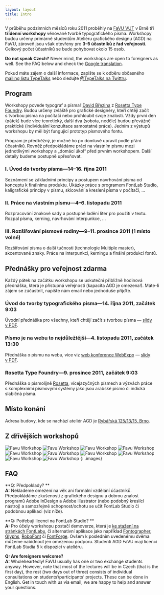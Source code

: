 ```yaml
---
layout: layout
title: Intro
---
```


V průběhu podzimních měsíců roku 2011 proběhly na [FaVU VUT](http://www.ffa.vutbr.cz/) v Brně tři **třídenní workshopy** věnované tvorbě typografického písma. Workshopy budou určeny primárně studentům Ateliéru grafického designu (AGD) na FaVU, zároveň jsou však otevřeny pro **3–5 účastníků z řad veřejnosti**. Celkový počet účastníků se bude pohybovat okolo 15 osob.

**Do not speak Czech?** Never mind, the workshops are open to foreigners as well. See the FAQ below and check the [Google translation](http://translate.google.com/translate?js=n&prev=_t&hl=cs&ie=UTF-8&layout=2&eotf=1&sl=cs&tl=en&u=http%3A%2F%2Ftypeworks.org&act=url).

Pokud máte zájem o další informace, zapište se k odběru občasného [mailing listu TypeTalks](http://typetalks.org/Subscribe.html) nebo sledujte [@TypeTalks na Twittru](http://twitter.com/typetalks).

## Program

Workshopy povede typograf a písmař [David Březina](http://mrbrezina.com) z [Rosetta Type Foundry](http://rosettatype.com). Budou určeny zvláště pro grafické designéry, kteří chtějí začít s tvorbou písma na počítači nebo prohloubit svoje znalosti. Vždy první den (pátek) bude více teoretický, další dva (sobota, neděle) budou převážně praktické (individuální konzultace samostatné práce). Jedním z výstupů workshopu by měl být fungující prototyp písmového fontu.

Program je předběžný, je možné ho po domluvě upravit podle přání účastníků. Rovněž předpokládáme práci na vlastním písmu mezi jednotlivými workshopy a „domácí úkol“ před prvním workshopem. Další detaily budeme postupně upřesňovat.

### I. Úvod do tvorby písma—14–16. října 2011

Seznámení se základními principy a postupem navrhování písma od konceptu k finálnímu produktu. Ukázky práce s programem FontLab Studio, kaligrafické principy v písmu, skicování a kreslení písma v počítači, …

### II. Práce na vlastním písmu—4–6. listopadu 2011

Rozpracování znakové sady a postupné ladění liter pro použití v textu. Rozpal písma, kerning, navrhování interpunkce, …

### III. Rozšiřování písmové rodiny—9–11. prosince 2011 (1 místo volné)

Rozšiřování písma o další tučnosti (technologie Multiple master), akcentované znaky. Práce na interpunkci, kerningu a finální produkci fontů.

## Přednášky pro veřejnost zdarma

Každý pátek na začátku workshopu se uskuteční přibližně hodinová přednáška, která je přístupná veřejnosti (kapacita AGD je omezena!). Máte-li zájem se zúčastnit, napište nám email nebo jednoduše přijďte.

### Úvod do tvorby typografického písma—14. října 2011, začátek 9:03

Úvodní přednáška pro všechny, kteří chtějí začít s tvorbou písma — [slidy v PDF](http://speakerdeck.com/u/mrbrezina/p/tvorba-typografickeho-pisma).

### Písmo je na webu to nejdůležtější—4. listopadu 2011, začátek 13:30

Přednáška o písmu na webu, více viz [web konference WebExpo](http://webexpo.cz/praha2011/prednaska/pismo-je-na-webu-to-nejdulezitejsi/) — [slidy v PDF](http://speakerdeck.com/u/mrbrezina/p/pismo-je-na-webu-to-nejdulezitejsi).

### Rosetta Type Foundry—9. prosince 2011, začátek 9:03

Přednáška o písmolijně [Rosetta](http://rosettatype.com), vícejazyčných písmech a výzvách práce s komplexními písmovými systémy jako jsou arabské písmo či indická slabičná písma.

## Místo konání

Adresa budovy, kde se nachází ateliér AGD je [Rybářská 125/13/15, Brno](http://maps.google.cz/maps?q=Ryb%C3%A1%C5%99sk%C3%A1+125%2F13%2F15,+603+00+Brno&hl=cs&ie=UTF8&sll=49.930008,15.369873&sspn=5.707778,9.854736&brcurrent=5,0,0&t=h&z=16).

## Z dřívějších workshopů

![Favu Workshop](images/previous-workshops/works_1.png)
![Favu Workshop](images/previous-workshops/works_2.png)
![Favu Workshop](images/previous-workshops/works_3.png)
![Favu Workshop](images/previous-workshops/people_1.png)
![Favu Workshop](images/previous-workshops/people_2.png)
![Favu Workshop](images/previous-workshops/people_3.png)
![Favu Workshop](images/previous-workshops/works_4.png)
![Favu Workshop](images/previous-workshops/works_5.png)
![Favu Workshop](images/previous-workshops/people_4.png)
![Favu Workshop](images/previous-workshops/people_5.png)
{: .images}


## FAQ

**Q: Předpoklady?  **  
**A:** Neklademe omezení na věk ani formální vzdělání účastníků. Předpokládáme zkušenosti z grafického designu a dobrou znalost programů Adobe InDesign a Adobe Illustrator (nebo podobný kreslící nástroj) a samozřejmě schopnost/ochotu se učit FontLab Studio či podobnou aplikaci (viz níže).

**Q: Potřebuji licenci na FontLab Studio?  **  
**A:** Pro účely workshopu postačí demoverze, která je [ke stažení na stránkách FontLabu](http://www.fontlab.com/font-editor/fontlab-studio/), či alternativní aplikace jako například [Fontographer](http://www.fontlab.com/font-editor/fontographer/), [Glyphs](http://glyphsapp.com/), [RoboFont](http://robofont.com) či [FontForge](http://fontforge.sourceforge.net/). Ovšem k posledním uvedenému dvěma můžeme nabídnout jen omezenou podporu. Studenti AGD FaVU mají licenci FontLab Studia 5 k dispozici v ateliéru.

**Q: Are foreigners welcome?**  
**A:** Wholeheartedly! FaVU usually has one or two exchange students anyway. However, note that most of the lectures will be in Czech (that is the first day), the rest (two days out of three) consists of individual consultations on students’/participants’ projects. These can be done in English. Get in touch with us via email, we are happy to help and answer your questions.